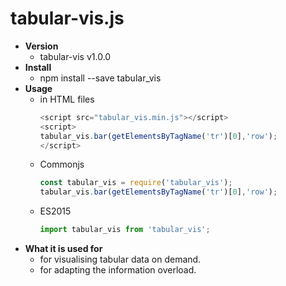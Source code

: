 # tabular-vis.js
  * **Version**
    * tabular-vis v1.0.0
  * **Install**
    * npm install --save tabular_vis
  * **Usage**
    * in HTML files
      ```javascript
      <script src="tabular_vis.min.js"></script>
      <script>
      tabular_vis.bar(getElementsByTagName('tr')[0],'row');
      </script>
      ```
    * Commonjs
      ```javascript
      const tabular_vis = require('tabular_vis');
      tabular_vis.bar(getElementsByTagName('tr')[0],'row');
      ```
    * ES2015
      ```javascript
      import tabular_vis from 'tabular_vis';
      ```
   * **What it is used for**
     * for visualising tabular data on demand.
     * for adapting the information overload.
